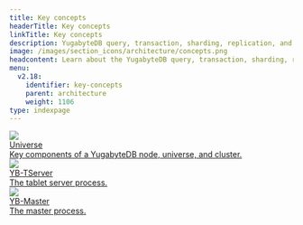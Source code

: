 ```yaml
---
title: Key concepts
headerTitle: Key concepts
linkTitle: Key concepts
description: YugabyteDB query, transaction, sharding, replication, and persistence layers.
image: /images/section_icons/architecture/concepts.png
headcontent: Learn about the YugabyteDB query, transaction, sharding, replication, and persistence layers.
menu:
  v2.18:
    identifier: key-concepts
    parent: architecture
    weight: 1106
type: indexpage
---
```

<div class="row">

  <div class="col-12 col-md-6 col-lg-12 col-xl-6">
    <a class="section-link icon-offset" href="universe/">
      <div class="head">
        <img class="icon" src="/images/section_icons/architecture/concepts/universe.png" aria-hidden="true" />
        <div class="title">Universe</div>
      </div>
      <div class="body">
        Key components of a YugabyteDB node, universe, and cluster.
      </div>
    </a>
  </div>

  <div class="col-12 col-md-6 col-lg-12 col-xl-6">
    <a class="section-link icon-offset" href="yb-tserver/">
      <div class="head">
        <img class="icon" src="/images/section_icons/reference/configuration/yb-tserver.png" aria-hidden="true" />
        <div class="title">YB-TServer</div>
      </div>
      <div class="body">
        The tablet server process.
      </div>
    </a>
  </div>

  <div class="col-12 col-md-6 col-lg-12 col-xl-6">
    <a class="section-link icon-offset" href="yb-master/">
      <div class="head">
        <img class="icon" src="/images/section_icons/reference/configuration/yb-master.png" aria-hidden="true" />
        <div class="title">YB-Master</div>
      </div>
      <div class="body">
        The master process.
      </div>
    </a>
  </div>

</div>
